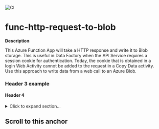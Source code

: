 ![CI](https://github.com/travishofmeister/func-http-request-to-blob/workflows/CI/badge.svg?branch=main)


# func-http-request-to-blob

**Description**


This Azure Function App will take a HTTP response and write it to Blob storage.  This is useful in Data Factory when the API Service requires a session cookie for authentication.  Today, the cookie that is obtained in a login Web Activity cannot be added to the request in a Copy Data activity.  Use this approach to write data from a web call to an Azure Blob.

### Header 3 example

#### Header 4

<details>
<summary>Click to expand section...</summary>

- **Sub-section**:
    ```
    code line 1
    code line 2
    ```
</details>















































## Scroll to this anchor
